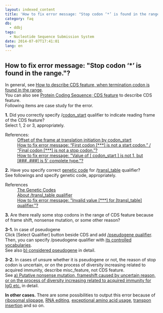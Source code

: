 ```yaml
---
layout: indexed_content
title: 'How to fix error message: "Stop codon ‘*’ is found in the range."?'
category: faq
db:
  - ddbj
tags: 
  - Nucleotide Sequence Submission System
date: 2014-07-07T17:41:01
lang: en
---
```


## How to fix error message: "Stop codon ‘*’ is found in the range."?

<p>In general, see <a href="/ddbj/cds-e.html#stop">How to describe CDS feature, when termination codon is found in the range</a>. <br>You can also see <a href="/ddbj/cds-e.html">Protein Coding Sequence; CDS feature</a> to describe CDS feature. <br>Following items are case study for the error. </p>
<p><strong>1.</strong> Did you correctly specify /<a href="/ddbj/qualifiers-e.html#codon_start">codon_start</a> qualifier to indicate reading frame of the CDS feature?<br> Select 1, 2 or 3, appropriately. </p>
<dl><dt>References:</dt>
  <dd><a href="/ddbj/cds-e.html#frame">Offset of the frame at translation initiation by codon_start</a></dd>
  <dd><a href="/faq/en/how-to-fix-error-msg-first-codon-e.html">How to fix error message: “First codon [***] is not a start codon.” / “Final codon [***] is not a stop codon.”?</a></dd>
  <dd><a href="/faq/en/how-to-fix-error-msg-codon-start-e.html">How to fix error message: "Value of [ codon_start ] is not 1, but [###..###] is 5' complete type."?</a></dd>
</dl>
<p><strong>2.</strong> Have you specify correct <a href="/ddbj/geneticcode-e.html">genetic code</a> for /<a href="/ddbj/qualifiers-e.html#transl_table">transl_table</a> qualifier?<br>See followings and specify genetic code, appropriately. </p>
<dl><dt>References</dt>
  <dd><a href="/ddbj/geneticcode-e.html">The Genetic Codes</a></dd>
  <dd><a href="/ddbj/qualifiers-e.html#transl_table">About /transl_table qualifier</a></dd>
  <dd><a href="/faq/en/how-to-fix-error-msg-transl-table-e.html">How to fix error message: "Invalid value [***] for [transl_table] qualifier."?</a></dd>
</dl>
<p><strong>3.</strong> Are there really some stop codons in the range of CDS feature because of frame shift, nonsense mutation, or some other reason?<br></p>
<p><strong>3-1.</strong> In case of pseudogene<br>Click [Select Qualifier] button beside CDS and add <a href="/ddbj/qualifiers-e.html#pseudogene">/pseudogene qualifier</a>. Then, you can specify /pseudogene qualifier with <a href="/ddbj/pseudogene-e.html">its controlled vocabularies</a>. <br>See also <a href="/ddbj/cds-e.html#stop_b">b) considered pseudogene</a> in detail. </p>
<p><strong>3-2.</strong> In cases of unsure whether it is pseudogene or not, the reason of stop codon is uncertain, or on the process of diversity increasing related to acquired immunity, describe misc_feature, not CDS feature. <br>See <a href="/ddbj/cds-e.html#stop_a">a) Putative nonsense mutation, frameshift caused by uncertain reason, or on the process of diversity increasing related to acquired immunity for IgG etc.</a> in detail. </p>
<p><strong>In other cases.</strong> There are some possibilities to output this error because of <a href="/ddbj/cds-e.html#stop_d">ribosomal slippage</a>, <a href="/ddbj/cds-e.html#stop_e">RNA editing</a>, <a href="/ddbj/cds-e.html#stop_f">exceptional amino acid usage</a>, <a href="/ddbj/cds-e.html#stop_g">transpon insertion</a> and so on. </p>